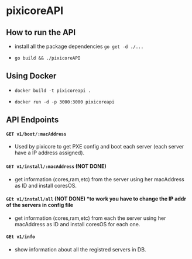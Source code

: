 # pixicoreAPI


## How to run the API

- install all the package dependencies `go get -d ./...`

- `go build && ./pixicoreAPI`

## Using Docker

- `docker build -t pixicoreapi . `

- `docker run -d -p 3000:3000 pixicoreapi `


## API Endpoints

#### `GET v1/boot/:macAddress` 

- Used by pixicore to get PXE config and boot each server (each server have a IP address assigned).

#### `GET v1/install/:macAddress` (NOT DONE) 

- get information (cores,ram,etc) from the server using her macAddress as ID and install coresOS. 

#### `GEt v1/install/all` (NOT DONE) *to work you have to change the IP addr of the servers in config file

- get information (cores,ram,etc) from each the server using her macAddress as ID and install coresOS for each one.

#### `GEt v1/info`

- show information about all the registred servers in DB.